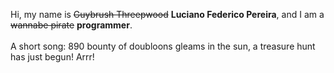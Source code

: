 Hi, my name is ~~Guybrush Threepwood~~ **Luciano Federico Pereira**, and I am a ~~wannabe pirate~~ **programmer**.<br><br>A short song: 890 bounty of doubloons gleams in the sun, a treasure hunt has just begun! Arrr!
